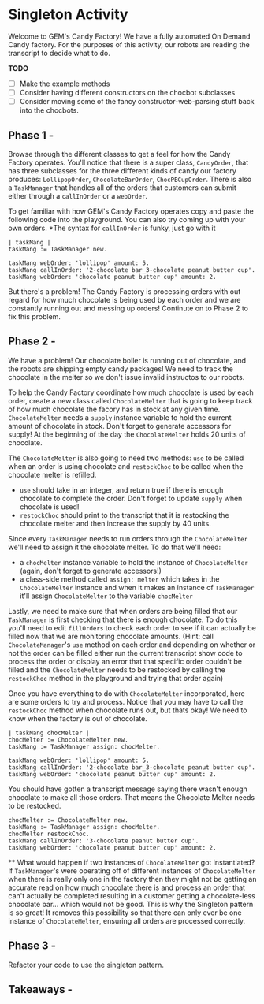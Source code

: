 # Singleton Activity

Welcome to GEM's Candy Factory! We have a fully automated On Demand Candy factory. For the purposes of this activity, our robots are reading the transcript to decide what to do.

**TODO**
- [ ] Make the example methods
- [ ] Consider having different constructors on the chocbot subclasses
- [ ] Consider moving some of the fancy constructor-web-parsing stuff back into the chocbots.

## Phase 1 - 
Browse through the different classes to get a feel for how the Candy Factory operates. You'll notice that there is a super class, `CandyOrder`, that has three subclasses for the three different kinds of candy our factory produces: `LollipopOrder`, `ChocolateBarOrder`, `ChocPBCupOrder`. There is also a `TaskManager` that handles all of the orders that customers can submit either through a `callInOrder` or a `webOrder`.

To get familiar with how GEM's Candy Factory operates copy and paste the following code into the playground. You can also try coming up with your own orders. 
*The syntax for `callInOrder` is funky, just go with it

```smalltalk
| taskMang |
taskMang := TaskManager new.

taskMang webOrder: 'lollipop' amount: 5.
taskMang callInOrder: '2-chocolate bar_3-chocolate peanut butter cup'.
taskMang webOrder: 'chocolate peanut butter cup' amount: 2.
```

But there's a problem! The Candy Factory is processing orders with out regard for how much chocolate is being used by each order and we are constantly running out and messing up orders! Continute on to Phase 2 to fix this problem.

## Phase 2 - 
We have a problem! Our chocolate boiler is running out of chocolate, and the robots are shipping empty candy packages! We need to track the chocolate in the melter so we don't issue invalid instructos to our robots.

To help the Candy Factory  coordinate how much chocolate is used by each order, create a new class called `ChocolateMelter` that is going to keep track of how much chocolate the facory has in stock at any given time. `ChocolateMelter` needs a `supply` instance variable to hold the current amount of chocolate in stock. Don't forget to generate accessors for supply! At the beginning of the day the `ChocolateMelter` holds 20 units of chocolate.

The `ChocolateMelter` is also going to need two methods: `use` to be called when an order is using chocolate and `restockChoc` to be called when the chocolate melter is refilled.
   - `use` should take in an integer, and return true if there is enough chocolate to complete the order. Don't forget to update `supply` when chocolate is used!
   - `restockChoc` should print to the transcript that it is restocking the chocolate melter and then increase the supply by 40 units. 

Since every `TaskManager` needs to run orders through the `ChocolateMelter` we'll need to assign it the chocolate melter. To do that we'll need:
   - a `chocMelter` instance variable to hold the instance of `ChocolateMelter` (again, don't forget to generate accessors!)
   - a class-side method called `assign: melter` which takes in the `ChocolateMelter` instance and when it makes an instance of `TaskManager` it'll assign `ChocolateMelter` to the variable `chocMelter`

Lastly, we need to make sure that when orders are being filled that our `TaskManager` is first checking that there is enough chocolate. To do this you'll need to edit `fillOrders` to check each order to see if it can actually be filled now that we are monitoring chocolate amounts. (Hint: call `ChocolateManager`'s `use` method on each order and depending on whether or not the order can be filled either run the current transcript show code to process the order or display an error that that specific order couldn't be filled and the `ChocolateMelter` needs to be restocked by calling the `restockChoc` method in the playground and trying that order again)

Once you have everything to do with `ChocolateMelter` incorporated, here are some orders to try and process. Notice that you may have to call the `restockChoc` method when chocolate runs out, but thats okay! We need to know when the factory is out of chocolate.

```smalltalk
| taskMang chocMelter |
chocMelter := ChocolateMelter new.
taskMang := TaskManager assign: chocMelter.

taskMang webOrder: 'lollipop' amount: 5.
taskMang callInOrder: '2-chocolate bar_3-chocolate peanut butter cup'.
taskMang webOrder: 'chocolate peanut butter cup' amount: 2.
```
You should have gotten a transcript message saying there wasn't enough chocolate to make all those orders. That means the Chocolate Melter needs to be restocked.

```smalltalk
chocMelter := ChocolateMelter new.
taskMang := TaskManager assign: chocMelter.
chocMelter restockChoc.
taskMang callInOrder: '3-chocolate peanut butter cup'.
taskMang webOrder: 'chocolate peanut butter cup' amount: 2.
```


** What would happen if two instances of `ChocolateMelter` got instantiated? If `TaskManager`'s were operating off of different instances of `ChocolateMelter` when there is really only one in the factory then they might not be getting an accurate read on how much chocolate there is and process an order that can't actually be completed resulting in a customer getting a chocolate-less chocolate bar... which would not be good. This is why the Singleton pattern is so great! It removes this possibility so that there can only ever be one instance of `ChocolateMelter`, ensuring all orders are processed correctly.

## Phase 3 -
Refactor your code to use the singleton pattern.



## Takeaways -

